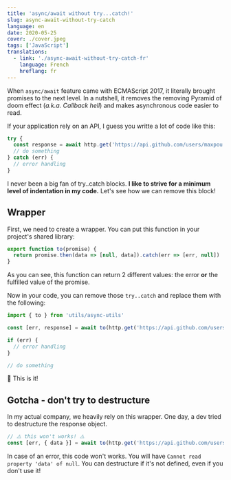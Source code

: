 ```yaml
---
title: 'async/await without try...catch!'
slug: async-await-without-try-catch
language: en
date: 2020-05-25
cover: ./cover.jpeg
tags: ['JavaScript']
translations:
  - link: './async-await-without-try-catch-fr'
    language: French
    hreflang: fr
---
```


When `async/await` feature came with ECMAScript 2017, it literally brought promises to the next
level. In a nutshell, it removes the removing Pyramid of doom effect (_a.k.a. Callback hell_) and
makes asynchronous code easier to read.

If your application rely on an API, I guess you writte a lot of code like this:

```js
try {
  const response = await http.get('https://api.github.com/users/maxpou')
  // do something
} catch (err) {
  // error handling
}
```

I never been a big fan of try..catch blocks. **I like to strive for a minimum level of indentation
in my code.** Let's see how we can remove this block!

## Wrapper

First, we need to create a wrapper. You can put this function in your project's shared library:

```js
export function to(promise) {
  return promise.then(data => [null, data]).catch(err => [err, null])
}
```

As you can see, this function can return 2 different values: the error **or** the fulfilled value of
the promise.

Now in your code, you can remove those `try..catch` and replace them with the following:

```js
import { to } from 'utils/async-utils'

const [err, response] = await to(http.get('https://api.github.com/users/maxpou'))

if (err) {
  // error handling
}

// do something
```

🎉 This is it!

## Gotcha - don't try to destructure

In my actual company, we heavily rely on this wrapper. One day, a dev tried to destructure the
response object.

```js
// ⚠️ this won't works! ⚠️
const [err, { data }] = await to(http.get('https://api.github.com/users/maxpou'))
```

In case of an error, this code won't works. You will have `Cannot read property 'data' of null`. You
can destructure if it's not defined, even if you don't use it!
